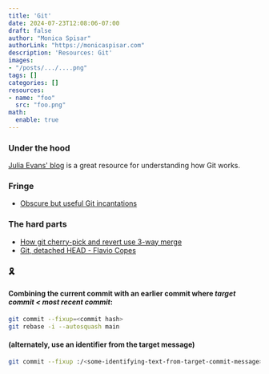 ```yaml
---
title: 'Git'
date: 2024-07-23T12:08:06-07:00
draft: false
author: "Monica Spisar"
authorLink: "https://monicaspisar.com"
description: 'Resources: Git'
images: 
- "/posts/.../....png"
tags: []
categories: []
resources:
- name: "foo"
  src: "foo.png"
math:
  enable: true
---
```

### Under the hood
[Julia Evans' blog](https://jvns.ca/categories/git/ "Git") is a great resource for understanding how Git works.

### Fringe
- [Obscure but useful Git incantations](https://legends2k.github.io/note/git_nuances/)

### The hard parts

- [How git cherry\-pick and revert use 3\-way merge](https://jvns.ca/blog/2023/11/10/how-cherry-pick-and-revert-work/)
- [Git, detached HEAD - Flavio Copes](https://flaviocopes.com/git-detached-head/)

### &#127895;

#### Combining the current commit with an earlier commit where _target commit < most recent commit_:
```bash
git commit --fixup=<commit hash>
git rebase -i --autosquash main
```
#### (alternately, use an identifier from the target message)
```bash
git commit --fixup :/<some-identifying-text-from-target-commit-message>
```